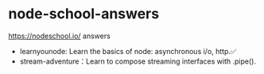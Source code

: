 # node-school-answers
https://nodeschool.io/ answers

- learnyounode: Learn the basics of node: asynchronous i/o, http.✅
- stream-adventure：Learn to compose streaming interfaces with .pipe().
